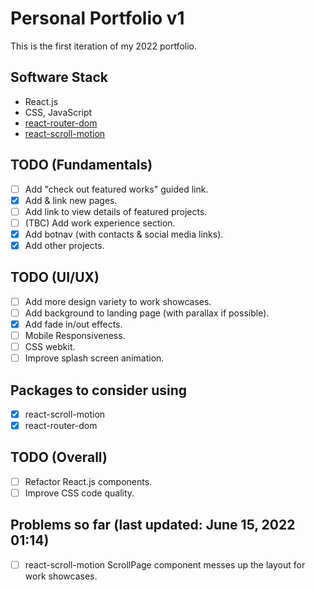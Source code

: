 # Personal Portfolio v1
This is the first iteration of my 2022 portfolio.

## Software Stack
- React.js
- CSS, JavaScript
- [react-router-dom](https://github.com/remix-run/react-router/tree/main/packages/react-router-dom)
- [react-scroll-motion](https://github.com/1000ship/react-scroll-motion)

## TODO (Fundamentals)
- [ ] Add "check out featured works" guided link.
- [x] Add & link new pages.
- [ ] Add link to view details of featured projects.
- [ ] (TBC) Add work experience section.
- [x] Add botnav (with contacts & social media links).
- [x] Add other projects.

## TODO (UI/UX)
- [ ] Add more design variety to work showcases.
- [ ] Add background to landing page (with parallax if possible).
- [x] Add fade in/out effects.
- [ ] Mobile Responsiveness.
- [ ] CSS webkit.
- [ ] Improve splash screen animation.

## Packages to consider using
- [x] react-scroll-motion
- [x] react-router-dom

## TODO (Overall)
- [ ] Refactor React.js components.
- [ ] Improve CSS code quality.

## Problems so far (last updated: June 15, 2022 01:14)
- [ ] react-scroll-motion ScrollPage component messes up the layout for work showcases.